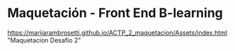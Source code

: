 # Maquetación - Front End B-learning

https://marijarambrosetti.github.io/ACTP_2_maquetacion/Assets/index.html "Maquetacion Desafio 2"